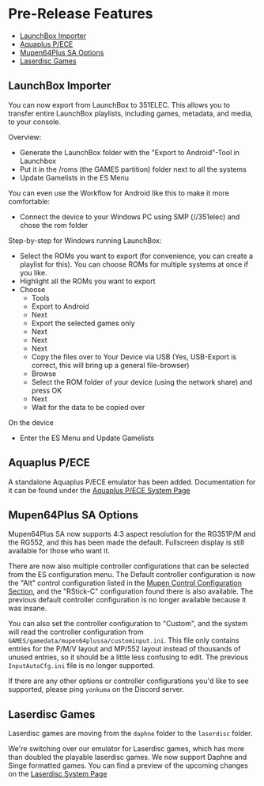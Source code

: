 # Pre-Release Features

- [LaunchBox Importer](#launchbox-importer)
- [Aquaplus P/ECE](#aquaplus-pece)
- [Mupen64Plus SA Options](#mupen64plus-sa-options)
- [Laserdisc Games](#laserdisc-games)

## LaunchBox Importer

You can now export from LaunchBox to 351ELEC. This allows you to transfer entire LaunchBox playlists, including games, metadata, and media, to your console.

Overview:
* Generate the LaunchBox folder with the "Export to Android"-Tool in Launchbox
* Put it in the /roms (the GAMES partition) folder next to all the systems
* Update Gamelists  in the ES Menu

You can even use the Workflow for Android like this to make it more comfortable:
* Connect the device to your Windows PC using SMP (//351elec) and chose the rom folder

Step-by-step for Windows running LaunchBox:
* Select the ROMs you want to export (for convenience, you can create a playlist for this). You can choose ROMs for multiple systems at once if you like.
* Highlight all the ROMs you want to export
* Choose
    - Tools
    - Export to Android
    - Next
    - Export the selected games only
    - Next
    - Next
    - Next
	- Copy the files over to Your Device via USB (Yes, USB-Export is correct, this will bring up a general file-browser)
    - Browse
    - Select the ROM folder of your device (using the network share) and press OK
    - Next
    - Wait for the data to be copied over

On the device
* Enter the ES Menu and Update Gamelists

## Aquaplus P/ECE

A standalone Aquaplus P/ECE emulator has been added. Documentation for it can be found under the [Aquaplus P/ECE System Page](System-Aquaplus-Piece)

## Mupen64Plus SA Options

Mupen64Plus SA now supports 4:3 aspect resolution for the RG351P/M and the RG552, and this has been made the default. Fullscreen display is still available for those who want it.

There are now also multiple controller configurations that can be selected from the ES configuration menu. The Default controller configuration is now the "Alt" control configuration listed in the [Mupen Control Configuration Section](System-N64#control-configuration-1), and the "RStick-C" configuration found there is also available. The previous default controller configuration is no longer available because it was insane.

You can also set the controller configuration to "Custom", and the system will read the controller configuration from `GAMES/gamedata/mupen64plussa/custominput.ini`. This file only contains entries for the P/M/V layout and MP/552 layout instead of thousands of unused entries, so it should be a little less confusing to edit. The previous `InputAutoCfg.ini` file is no longer supported.

If there are any other options or controller configurations you'd like to see supported, please ping `yonkuma` on the Discord server.

## Laserdisc Games

Laserdisc games are moving from the `daphne` folder to the `laserdisc` folder.

We're switching over our emulator for Laserdisc games, which has more than doubled the playable laserdisc games. We now support Daphne and Singe formatted games. You can find a preview of the upcoming changes on the [Laserdisc System Page](System-Laserdisc)

